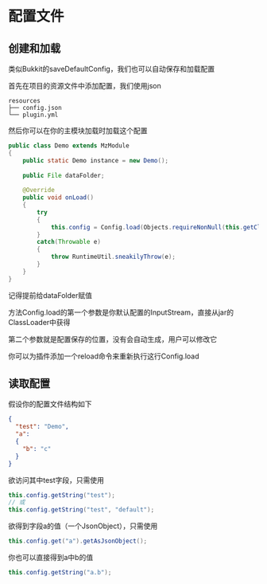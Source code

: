 # 配置文件

## 创建和加载

类似Bukkit的saveDefaultConfig，我们也可以自动保存和加载配置

首先在项目的资源文件中添加配置，我们使用json

```shell
resources
├── config.json
└── plugin.yml
```

然后你可以在你的主模块加载时加载这个配置

```java
public class Demo extends MzModule
{
    public static Demo instance = new Demo();
    
    public File dataFolder;
    
    @Override
    public void onLoad()
    {
        try
        {
            this.config = Config.load(Objects.requireNonNull(this.getClass().getResourceAsStream("/config.json")), new File(this.dataFolder, "config.json"));
        }
        catch(Throwable e)
        {
            throw RuntimeUtil.sneakilyThrow(e);
        }
    }
}
```

记得提前给dataFolder赋值

方法Config.load的第一个参数是你默认配置的InputStream，直接从jar的ClassLoader中获得

第二个参数就是配置保存的位置，没有会自动生成，用户可以修改它

你可以为插件添加一个reload命令来重新执行这行Config.load

## 读取配置

假设你的配置文件结构如下

```json
{
  "test": "Demo",
  "a":
  {
    "b": "c"
  }
}
```

欲访问其中test字段，只需使用

```java
this.config.getString("test");
// 或
this.config.getString("test", "default");
```

欲得到字段a的值（一个JsonObject），只需使用

```java
this.config.get("a").getAsJsonObject();
```

你也可以直接得到a中b的值

```java
this.config.getString("a.b");
```